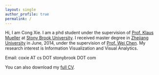 ```yaml
---
layout: single
author_profile: true
permalink: /
---
```

Hi, I am Cong Xie. I am a phd student under the supervision of [Prof. Klaus Mueller](http://www3.cs.stonybrook.edu/~mueller/) at [Stony Brook University](http://www.stonybrook.edu/).
I received master degree in [Zhejiang University](http://www.zju.edu.cn/) in June, 2014, under the supervision of [Prof. Wei Chen](http://www.cad.zju.edu.cn/home/chenwei/).
My research interest is Information Visualization and Visual Analytics.

Email: coxie AT cs DOT stonybrook DOT com
            
You can also download my [full CV](https://).
